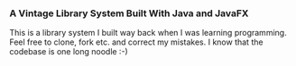 ### A Vintage Library System Built With Java and JavaFX

This is a library system I built way back when I was learning programming. Feel free to clone, fork etc. and correct
my mistakes. I know that the codebase is one long noodle :-)